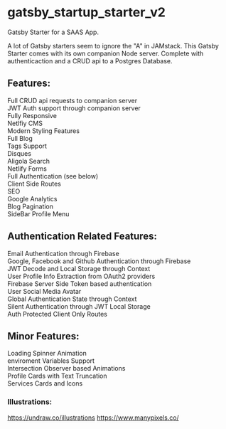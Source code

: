 # gatsby_startup_starter_v2


Gatsby Starter for a SAAS App.   


A lot of Gatsby starters seem to ignore the "A" in JAMstack. This Gatsby Starter comes with its own companion Node server. Complete with authenticaction and a CRUD api to a Postgres Database.  




## Features:  
Full CRUD api requests to companion server  
JWT Auth support through companion server  
Fully Responsive  
Netlfiy CMS  
Modern Styling Features  
Full Blog  
Tags Support  
Disques  
Aligola Search  
Netlify Forms  
Full Authentication (see below)  
Client Side Routes  
SEO  
Google Analytics  
Blog Pagination  
SideBar Profile Menu  




## Authentication Related Features:   
Email Authentication through Firebase  
Google, Facebook and Github Authentication through Firebase  
JWT Decode and Local Storage through Context  
User Profile Info Extraction from OAuth2 providers  
Firebase Server Side Token based authentication  
User Social Media Avatar  
Global Authentication State through Context  
Silent Authentication through JWT Local Storage  
Auth Protected Client Only Routes  




## Minor Features:  
Loading Spinner Animation  
enviroment Variables Support  
Intersection Observer based Animations  
Profile Cards with Text Truncation  
Services Cards and Icons  




### Illustrations:  
https://undraw.co/illustrations
https://www.manypixels.co/









